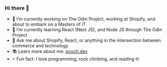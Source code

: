 ### Hi there 👋

- 🔭 I’m currently working on The Odin Project, working at Shopify, and about to embark on a Masters of IT
- 🌱 I’m currently learning React (Next JS), and Node JS through The Odin Project
- 💬 Ask me about Shopify, React, or anything in the intersection between commerce and technology
- 📚 Learn more about me: <a href="pcoch.dev">pcoch.dev</a>
- ⚡ Fun fact: I love programming, rock climbing, and reading 🤓
